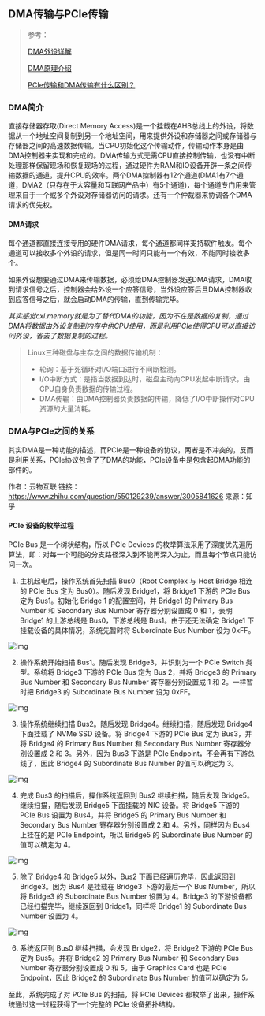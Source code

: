 ## DMA传输与PCIe传输

> 参考：
>
> [DMA外设详解](https://blog.csdn.net/k666499436/article/details/124492786)
>
> [DMA原理介绍](https://zhuanlan.zhihu.com/p/138573828)
>
> [PCIe传输和DMA传输有什么区别？](https://www.zhihu.com/question/550129239)



### DMA简介

直接存储器存取(Direct Memory Access)是一个挂载在AHB总线上的外设，将数据从一个地址空间复制到另一个地址空间，用来提供外设和存储器之间或存储器与存储器之间的高速数据传输。当CPU初始化这个传输动作，传输动作本身是由DMA控制器来实现和完成的。DMA传输方式无需CPU直接控制传输，也没有中断处理那样保留现场和恢复现场的过程，通过硬件为RAM和IO设备开辟一条之间传输数据的通道，提升CPU的效率。两个DMA控制器有12个通道(DMA1有7个通道，DMA2（只存在于大容量和互联网产品中）有5个通道)，每个通道专门用来管理来自于一个或多个外设对存储器访问的请求。还有一个仲裁器来协调各个DMA请求的优先权。



#### DMA请求

每个通道都直接连接专用的硬件DMA请求，每个通道都同样支持软件触发。每个通道可以接收多个外设的请求，但是同一时间只能有一个有效，不能同时接收多个。

如果外设想要通过DMA来传输数据，必须给DMA控制器发送DMA请求，DMA收到请求信号之后，控制器会给外设一个应答信号，当外设应答后且DMA控制器收到应答信号之后，就会启动DMA的传输，直到传输完毕。

*其实感觉cxl.memory就是为了替代DMA的功能，因为不在是数据的复制，通过DMA将数据由外设复制到内存中供CPU使用，而是利用PCIe使得CPU可以直接访问外设，省去了数据复制的过程。*



> Linux三种磁盘与主存之间的数据传输机制：
>
> + 轮询：基于死循环对I/O端口进行不间断检测。
> + I/O中断方式：是指当数据到达时，磁盘主动向CPU发起中断请求，由CPU自身负责数据的传输过程。
> + DMA传输：由DMA控制器负责数据的传输，降低了I/O中断操作对CPU资源的大量消耗。



### DMA与PCIe之间的关系

其实DMA是一种功能的描述，而PCIe是一种设备的协议，两者是不冲突的，反而是利用关系，PCIe协议包含了了DMA的功能，PCIe设备中是包含起DMA功能的部件的。



作者：云物互联
链接：https://www.zhihu.com/question/550129239/answer/3005841626
来源：知乎



#### **PCIe 设备的枚举过程**

PCIe Bus 是一个树状结构，所以 PCIe Devices 的枚举算法采用了深度优先遍历算法，即：对每一个可能的分支路径深入到不能再深入为止，而且每个节点只能访问一次。

1. 主机起电后，操作系统首先扫描 Bus0（Root Complex 与 Host Bridge 相连的 PCIe Bus 定为 Bus0）。随后发现 Bridge1，将 Bridge1 下游的 PCIe Bus 定为 Bus1。初始化 Bridge 1 的配置空间，并 Bridge1 的 Primary Bus Number 和 Secondary Bus Number 寄存器分别设置成 0 和 1，表明 Bridge1 的上游总线是 Bus0，下游总线是 Bus1。由于还无法确定 Bridge1 下挂载设备的具体情况，系统先暂时将 Subordinate Bus Number 设为 0xFF。

![img](./images/v2-8747b3506ccc9308de1e695b36413e65_1440w.webp)



2. 操作系统开始扫描 Bus1。随后发现 Bridge3，并识别为一个 PCIe Switch 类型。系统将 Bridge3 下游的 PCIe Bus 定为 Bus 2，并将 Bridge3 的 Primary Bus Number 和 Secondary Bus Number 寄存器分别设置成 1 和 2。一样暂时把 Bridge3 的 Subordinate Bus Number 设为 0xFF。

![img](./images/v2-d8fb3b8d09c27d639d4cd7b85f656a36_1440w.webp)



3. 操作系统继续扫描 Bus2。随后发现 Bridge4。继续扫描，随后发现 Bridge4 下面挂载了 NVMe SSD 设备。将 Bridge4 下游的 PCIe Bus 定为 Bus3，并将 Bridge4 的 Primary Bus Number 和 Secondary Bus Number 寄存器分别设置成 2 和 3。另外，因为 Bus3 下游是 PCIe Endpoint，不会再有下游总线了，因此 Bridge4 的 Subordinate Bus Number 的值可以确定为 3。

![img](./images/v2-e54205b549e0860b2567879bb7d66231_1440w.webp)



4. 完成 Bus3 的扫描后，操作系统返回到 Bus2 继续扫描，随后发现 Bridge5。继续扫描，随后发现 Bridge5 下面挂载的 NIC 设备。将 Bridge5 下游的 PCIe Bus 设置为 Bus4，并将 Bridge5 的 Primary Bus Number 和 Secondary Bus Number 寄存器分别设置成 2 和 4。另外，同样因为 Bus4 上挂在的是 PCIe Endpoint，所以 Bridge5 的 Subordinate Bus Number 的值可以确定为 4。

![img](./images/v2-ec0d346273b8a8f1dcec630d6c5d2c4b_1440w.webp)



5. 除了 Bridge4 和 Bridge5 以外，Bus2 下面已经遍历完毕，因此返回到 Bridge3。因为 Bus4 是挂载在 Bridge3 下游的最后一个 Bus Number，所以将 Bridge3 的 Subordinate Bus Number 设置为 4。Bridge3 的下游设备都已经扫描完毕，继续返回到 Bridge1，同样将 Bridge1 的 Subordinate Bus Number 设置为 4。

![img](./images/v2-83351d9269e874ed02f940731da47fdb_1440w.webp)



6. 系统返回到 Bus0 继续扫描，会发现 Bridge2，将 Bridge2 下游的 PCIe Bus 定为 Bus5。并将 Bridge2 的 Primary Bus Number 和 Secondary Bus Number 寄存器分别设置成 0 和 5。由于 Graphics Card 也是 PCIe Endpoint，因此 Bridge2 的 Subordinate Bus Number 的值可以确定为 5。

至此，系统完成了对 PCIe Bus 的扫描，将 PCIe Devices 都枚举了出来，操作系统通过这一过程获得了一个完整的 PCIe 设备拓扑结构。
